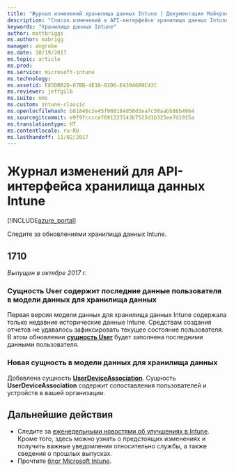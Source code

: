```yaml
---
title: "Журнал изменений хранилища данных Intune | Документация Майкрософт"
description: "Список изменений в API-интерфейсе хранилища данных Intune."
keywords: "Хранилище данных Intune"
author: mattbriggs
ms.author: mabrigg
manager: angrobe
ms.date: 10/19/2017
ms.topic: article
ms.prod: 
ms.service: microsoft-intune
ms.technology: 
ms.assetid: E85DBB2D-67BB-4E10-82D6-E43046B9C43C
ms.reviewer: jeffgilb
ms.suite: ems
ms.custom: intune-classic
ms.openlocfilehash: b81846c2e45f968184d50d2ea7c50aabb86b4964
ms.sourcegitcommit: e9f9fccccef691333143b7523d1b325ee7d1915a
ms.translationtype: HT
ms.contentlocale: ru-RU
ms.lasthandoff: 11/02/2017
---
```

# <a name="change-log-for-the-intune-data-warehouse-api"></a>Журнал изменений для API-интерфейса хранилища данных Intune

[!INCLUDE[azure_portal](./includes/azure_portal.md)]

Следите за обновлениями хранилища данных Intune.

## <a name="1710"></a>1710
_Выпущен в октябре 2017 г._

### <a name="user-entity-contains-latest-user-data-in-data-warehouse-data-model----1544273---"></a>Сущность User содержит последние данные пользователя в модели данных для хранилища данных <!-- 1544273 -->

Первая версия модели данных для хранилища данных Intune содержала только недавние исторические данные Intune. Средствам создания отчетов не удавалось зафиксировать текущее состояние пользователя. В этом обновлении [**сущность User**](reports-ref-user.md) будет заполнена последними данными пользователя.

### <a name="new-entity-in-the-in-data-warehouse-data-model----1479526---"></a>Новая сущность в модели данных для хранилища данных <!-- 1479526 -->

Добавлена сущность [**UserDeviceAssociation**](reports-ref-user-device.md). Сущность **UserDeviceAssociation** содержит сопоставления пользователей и устройств в вашей организации.

## <a name="next-steps"></a>Дальнейшие действия
 - Следите за [еженедельными новостями об улучшениях в Intune](whats-new.md). Кроме того, здесь можно узнать о предстоящих изменениях и получить важные уведомления относительно службы, а также сведения о прошлых выпусках. 
 - Прочтите [блог Microsoft Intune](http://go.microsoft.com/fwlink/?LinkID=273882).